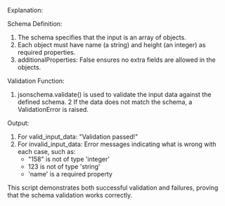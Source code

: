 Explanation:

Schema Definition:

1. The schema specifies that the input is an array of objects.
2. Each object must have name (a string) and height (an integer) as required properties.
3. additionalProperties: False ensures no extra fields are allowed in the objects.
   
Validation Function:

1. jsonschema.validate() is used to validate the input data against the defined schema.
2 If the data does not match the schema, a ValidationError is raised.

Output:

1. For valid_input_data: "Validation passed!"
2. For invalid_input_data: Error messages indicating what is wrong with each case, such as:
   - "158" is not of type 'integer'
   - 123 is not of type 'string'
   - 'name' is a required property
   
This script demonstrates both successful validation and failures, proving that the schema validation works correctly.
